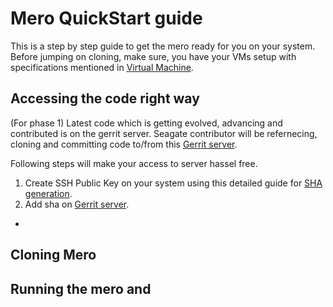 # Mero QuickStart guide
This is a step by step guide to get the mero ready for you on your system.
Before jumping on cloning, make sure, you have your VMs setup with specifications mentioned in [Virtual Machine](VIRTUAL_MACHINE.md).

## Accessing the code right way
(For phase 1) Latest code which is getting evolved, advancing and contributed is on the gerrit server.
Seagate contributor will be refernecing, cloning and committing code to/from this [Gerrit server](http://gerrit.mero.colo.seagate.com:8080).

Following steps will make your access to server hassel free.

1. Create SSH Public Key on your system using this detailed guide for [SHA generation](https://git-scm.com/book/en/v2/Git-on-the-Server-Generating-Your-SSH-Public-Key).
2. Add sha on [Gerrit server](http://gerrit.mero.colo.seagate.com:8080).
  *

## Cloning Mero
## Running the mero and 

